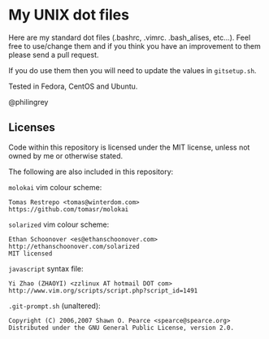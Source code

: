 # My UNIX dot files

Here are my standard dot files (.bashrc, .vimrc. .bash_alises, etc...). Feel free to use/change them and if you think you have an improvement to them please send a pull request.

If you do use them then you will need to update the values in `gitsetup.sh`.

Tested in Fedora, CentOS and Ubuntu.

@philingrey

## Licenses

Code within this repository is licensed under the MIT license, unless not owned by me or otherwise stated.

The following are also included in this repository:

`molokai` vim colour scheme:

	Tomas Restrepo <tomas@winterdom.com>
	https://github.com/tomasr/molokai

`solarized` vim colour scheme:

	Ethan Schoonover <es@ethanschoonover.com>
	http://ethanschoonover.com/solarized
	MIT licensed

`javascript` syntax file:

	Yi Zhao (ZHAOYI) <zzlinux AT hotmail DOT com>
	http://www.vim.org/scripts/script.php?script_id=1491

`.git-prompt.sh` (unaltered):

	Copyright (C) 2006,2007 Shawn O. Pearce <spearce@spearce.org>
	Distributed under the GNU General Public License, version 2.0.